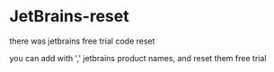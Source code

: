 # JetBrains-reset
there was jetbrains free trial code reset


you can add with ',' jetbrains product names, and reset them free trial
